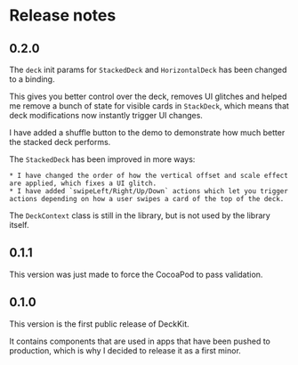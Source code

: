 # Release notes


## 0.2.0

The `deck` init params for `StackedDeck` and `HorizontalDeck` has been changed to a binding.

This gives you better control over the deck, removes UI glitches and helped me remove a bunch of state for visible cards in `StackDeck`, which means that deck modifications now instantly trigger UI changes. 

I have added a shuffle button to the demo to demonstrate how much better the stacked deck performs.

The `StackedDeck` has been improved in more ways:

    * I have changed the order of how the vertical offset and scale effect are applied, which fixes a UI glitch.
    * I have added `swipeLeft/Right/Up/Down` actions which let you trigger actions depending on how a user swipes a card of the top of the deck.

The `DeckContext` class is still in the library, but is not used by the library itself.


## 0.1.1

This version was just made to force the CocoaPod to pass validation. 


## 0.1.0

This version is the first public release of DeckKit. 

It contains components that are used in apps that have been pushed to production, which is why I decided to release it as a first minor.
